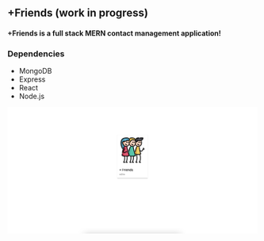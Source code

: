 ## +Friends **(work in progress)**

#### +Friends is a full stack MERN contact management application!

### Dependencies

- MongoDB
- Express
- React
- Node.js

!["friends"](https://github.com/johncabang/friends/blob/main/docs/friends-001.png?raw=true)
